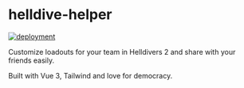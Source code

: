 # helldive-helper

[![deployment](https://github.com/savla-dev/helldive-helper/actions/workflows/deployment.yml/badge.svg?branch=master)](https://github.com/savla-dev/helldive-helper/actions/workflows/deployment.yml)

Customize loadouts for your team in Helldivers 2 and share with your friends easily.

Built with Vue 3, Tailwind and love for democracy.
